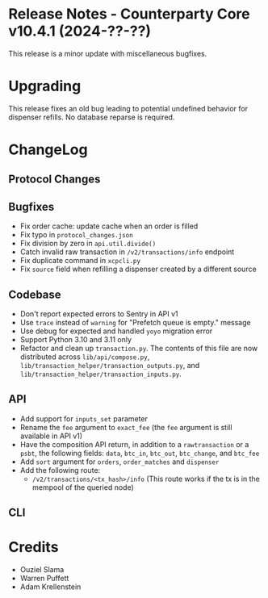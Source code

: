# Release Notes - Counterparty Core v10.4.1 (2024-??-??)

This release is a minor update with miscellaneous bugfixes.

# Upgrading

This release fixes an old bug leading to potential undefined behavior for dispenser refills. No database reparse is required.

# ChangeLog

## Protocol Changes

## Bugfixes

* Fix order cache: update cache when an order is filled
* Fix typo in `protocol_changes.json`
* Fix division by zero in `api.util.divide()`
* Catch invalid raw transaction in `/v2/transactions/info` endpoint
* Fix duplicate command in `xcpcli.py`
* Fix `source` field when refilling a dispenser created by a different source

## Codebase

* Don't report expected errors to Sentry in API v1
* Use `trace` instead of `warning` for "Prefetch queue is empty." message
* Use debug for expected and handled `yoyo` migration error
* Support Python 3.10 and 3.11 only
* Refactor and clean up `transaction.py`. The contents of this file are now distributed across `lib/api/compose.py`, `lib/transaction_helper/transaction_outputs.py`, and `lib/transaction_helper/transaction_inputs.py`.

## API

* Add support for `inputs_set` parameter
* Rename the `fee` argument to `exact_fee` (the `fee` argument is still available in API v1)
* Have the composition API return, in addition to a `rawtransaction` or a `psbt`, the following fields: `data`, `btc_in`, `btc_out`, `btc_change`, and `btc_fee`
* Add `sort` argument for `orders`, `order_matches` and `dispenser`
* Add the following route:
    - `/v2/transactions/<tx_hash>/info` (This route works if the tx is in the mempool of the queried node)

## CLI

# Credits

* Ouziel Slama
* Warren Puffett
* Adam Krellenstein
